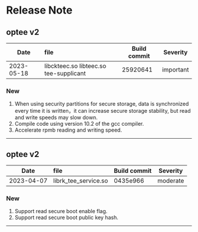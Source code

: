# Release Note

## optee v2

| Date       | file                                   | Build commit | Severity  |
| ---------- | :------------------------------------- | ------------ | --------- |
| 2023-05-18 | libckteec.so libteec.so tee-supplicant | 25920641     | important |

### New

1. When using security partitions for secure storage, data is synchronized every time it is written，it can increase secure storage stability, but read and write speeds may slow down.
2. Compile code using version 10.2 of the gcc compiler.
3. Accelerate rpmb reading and writing speed.

------

## optee v2

| Date       | file                 | Build commit | Severity |
| ---------- | :------------------- | ------------ | -------- |
| 2023-04-07 | librk_tee_service.so | 0435e966     | moderate |

### New

1. Support read secure boot enable flag.
2. Support read secure boot public key hash.

------


